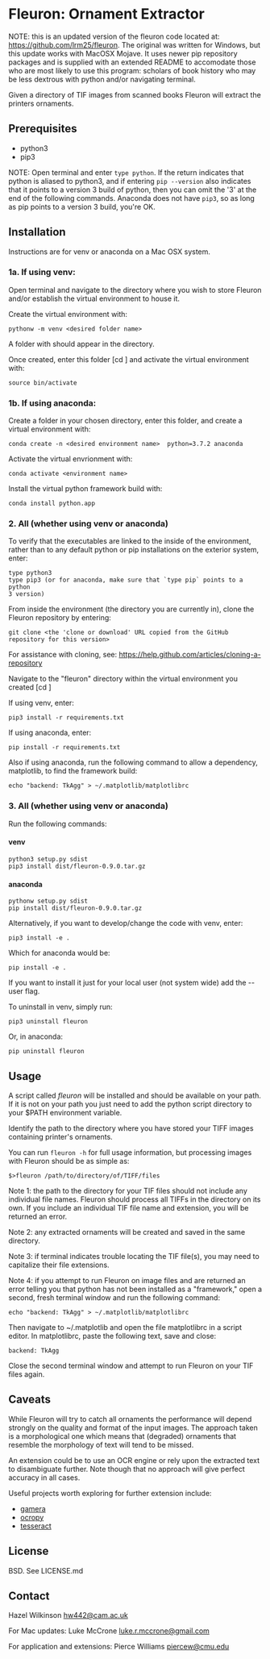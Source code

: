 Fleuron: Ornament Extractor
===========================

NOTE:  this is an updated version of the fleuron code located at:
<https://github.com/lrm25/fleuron>.  The original was written for Windows, but this update 
works with MacOSX Mojave. It uses newer pip repository packages and is supplied with an 
extended README to accomodate those who are most likely to use this program: scholars of 
book history who may be less dextrous with python and/or navigating terminal.

Given a directory of TIF images from scanned books Fleuron will extract the
printers ornaments.

Prerequisites
------------

* python3
* pip3

NOTE:  Open terminal and enter `type python`. If the return indicates that python is 
aliased to python3, and if entering `pip --version` also indicates that it points to 
a version 3 build of python, then you can omit the '3' at the end of the following commands. 
Anaconda does not have `pip3`, so as long as pip points to a version 3 build, you're OK.

Installation
------------

Instructions are for venv or anaconda on a Mac OSX system.

### 1a. If using venv:

Open terminal and navigate to the directory where you wish to store Fleuron and/or 
establish the virtual environment to house it.

Create the virtual environment with:

    pythonw -m venv <desired folder name>

A folder with <your chosen folder name> should appear in the directory.

Once created, enter this folder [cd <folder name>] and activate the virtual environment with:

    source bin/activate

### 1b. If using anaconda:

Create a folder in your chosen directory, enter this folder, and create a virtual environment with:

    conda create -n <desired environment name>  python=3.7.2 anaconda

Activate the virtual envrionment with:

    conda activate <environment name>

Install the virtual python framework build with:

    conda install python.app

### 2. All (whether using venv or anaconda)

To verify that the executables are linked to the inside of the environment, rather 
than to any default python or pip installations on the exterior system, enter:

    type python3
    type pip3 (or for anaconda, make sure that `type pip` points to a python
    3 version)

From inside the environment (the directory you are currently in), clone the Fleuron repository by entering:

    git clone <the 'clone or download' URL copied from the GitHub repository for this version>

For assistance with cloning, see: <https://help.github.com/articles/cloning-a-repository>

Navigate to the "fleuron" directory within the virtual environment you created [cd <fleuron>]

If using venv, enter:

    pip3 install -r requirements.txt

If using anaconda, enter:

    pip install -r requirements.txt

Also if using anaconda, run the following command to allow a dependency, matplotlib, to find the
framework build:

    echo "backend: TkAgg" > ~/.matplotlib/matplotlibrc

### 3. All (whether using venv or anaconda)

Run the following commands:

#### venv

    python3 setup.py sdist 
    pip3 install dist/fleuron-0.9.0.tar.gz

#### anaconda

    pythonw setup.py sdist
    pip install dist/fleuron-0.9.0.tar.gz

Alternatively, if you want to develop/change the code with venv, enter:

    pip3 install -e .

Which for anaconda would be:

    pip install -e .

If you want to install it just for your local user (not system wide) add the
--user flag.

To uninstall in venv, simply run:

    pip3 uninstall fleuron

Or, in anaconda:

    pip uninstall fleuron

Usage
-----

A script called *fleuron* will be installed and should be available on your path.
If it is not on your path you just need to add the python script directory to
your $PATH environment variable.

Identify the path to the directory where you have stored your TIFF images containing printer's ornaments.

You can run `fleuron -h` for full usage information, but processing images with Fleuron should be as simple
as:

`$>fleuron /path/to/directory/of/TIFF/files`

Note 1: the path to the directory for your TIF files should not include any individual file names. 
Fleuron should process all TIFFs in the directory on its own. If you include an individual TIF file name and extension, 
you will be returned an error.

Note 2: any extracted ornaments will be created and saved in the same directory.

Note 3: if terminal indicates trouble locating the TIF file(s), you may need to capitalize their file extensions.

Note 4: if you attempt to run Fleuron on image files and are returned an error telling you that python has not 
been installed as a "framework," open a second, fresh terminal window and run the following command:

    echo "backend: TkAgg" > ~/.matplotlib/matplotlibrc
    
Then navigate to ~/.matplotlib and open the file matplotlibrc in a script editor. In matplotlibrc, paste the following text, save and close:

    backend: TkAgg
    
Close the second terminal window and attempt to run Fleuron on your TIF files again.

Caveats
-------

While Fleuron will try to catch all ornaments the performance will depend
strongly on the quality and format of the input images. The approach taken is a
morphological one which means that (degraded) ornaments that resemble the
morphology of text will tend to be missed.

An extension could be to use an OCR engine or rely upon the extracted text to
disambiguate further. Note though that no approach will give perfect accuracy
in all cases.

Useful projects worth exploring for further extension include:

* [gamera](http://gamera.informatik.hsnr.de/)
* [ocropy](https://github.com/tmbdev/ocropy)
* [tesseract](https://github.com/gregjurman/tesserwrap)


License
-------

BSD. See LICENSE.md

Contact
-------

Hazel Wilkinson <hw442@cam.ac.uk>

For Mac updates:
Luke McCrone <luke.r.mccrone@gmail.com>

For application and extensions:
Pierce Williams <piercew@cmu.edu>
